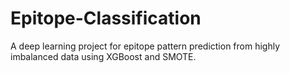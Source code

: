 # Epitope-Classification
A deep learning project for epitope pattern prediction from highly imbalanced data using XGBoost and SMOTE.
